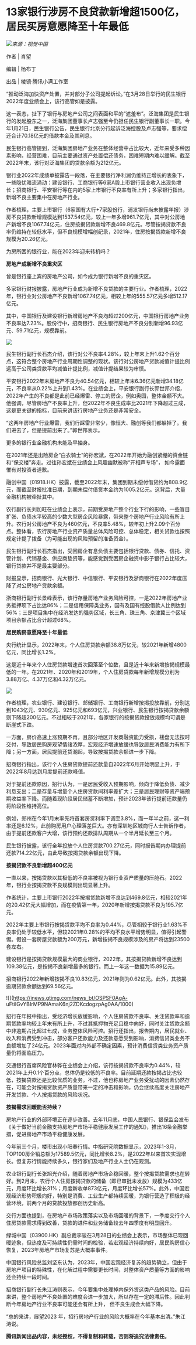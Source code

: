 # 13家银行涉房不良贷款新增超1500亿，居民买房意愿降至十年最低

![](https://inews.gtimg.com/news_bt/OiFLAGOPspTfNO5okb6mmujzrw7mZ_sEk9PVJofrhhlhgAA/1000)_来源：视觉中国_

作者 | 肖望

编辑 | 杨布丁

出品 | 棱镜·腾讯小满工作室

“推动泛海加快资产处置，并对部分子公司提起诉讼。”在3月28日举行的民生银行2022年度业绩会上，该行高管如是披露。

这一表态，扯下了银行与房地产公司之间表面和平的“遮羞布”。泛海集团是民生银行的发起股东之一，泛海集团董事长卢志强至今仍担任民生银行副董事长一职。今年1月21日，民生银行公告，民生银行北京分行起诉泛海控股及卢志强等，要求偿还合计70.18亿元的借款本金及其利息。

民生银行高管提到，泛海集团房地产业务在整体经营中占比较大，近年来受多种因素影响，经营困难，目前主要通过资产处置偿还债务，困难短期内难以缓解。截至2022年末，该行对泛海集团的贷款余额为212亿元。

银行业2022年成绩单披露告一段落，在主要银行净利润仍维持正增长的表象下，一些隐忧暗流涌动：建设银行、工商银行等6家A股上市银行营业收入出现负增长；招商银行、平安银行等在内的5家上市银行不良率有所上升；多家银行指出，新增不良主要集中在房地产行业。

作者梳理，主要上市银行（6家国有大行+7家股份行，浦发银行尚未披露年报）涉房不良贷款新增规模达到1537.54亿元，较上一年多增961.7亿元，其中对公房地产新增不良1067.74亿元，住房按揭贷款新增不良469.8亿元。尽管按揭贷款不良率仍维持在较低水平，但不良规模增幅创纪录，2021年，住房按揭贷款新增不良规模为20.26亿元。

为房所困的银行业，能在2023年迎来转机吗？

**房地产成新增不良重灾区**

曾是银行座上宾的房地产公司，如今成为银行新增不良的重灾区。

多家银行财报披露，房地产行业成为新增不良贷款的主要行业。作者梳理，2022年，银行业对公房地产不良新增1067.74亿元，相较上年的555.57亿元多增512.17亿元。

其中，中国银行及建设银行新增房地产不良均超过200亿元，中国银行房地产业务不良率达7.23%。股份行中，招商银行、民生银行房地产不良分别新增96.93亿元、59.71亿元，规模靠前。

![](https://inews.gtimg.com/news_bt/O30eWC7M8b8bxshxDaCCXg9seWER1m2F8UOym1u7LySC8AA/1000)

民生银行副行长石杰介绍，该行对公不良率4.28%，较上年末上升1.62个百分点，这符合整个房地产行业周期性调整的现状。该行对公房地产贷款减值计提比例远高于公司类贷款平均减值计提比例，减值计提结果较为审慎。

平安银行2022年末房地产不良为40.54亿元，相较上年末6.36亿元新增34.18亿元，不良率从0.22%上升到1.43%。在业绩会上，平安银行副行长郭世邦介绍，2022年产生的不良都是此前已经爆雷、停工的房企，例如奥园，整体金额不大。他强调，尽管房地产不良率上升，但2022年不良生成率比2021年下降超过三成，这是更关键的指标，目前来讲该行房地产业务还是非常安全。

“这两年房地产行业爆雷，我们行踩雷非常少，像恒大、融创等我们都躲掉了。我们进去了，但是提前出来了。”郭世邦表示。

更多的银行业金融机构未能及早抽身。

在2021年还是出险房企“白衣骑士”的孙宏斌，在2022年开始为融创紧绷的资金链和“保交楼”奔走。过往孙宏斌在业绩会上风趣幽默被称“开相声专场”，
如今露面惟有对投资者道歉。

融创中国（01918.HK）披露，截至2022年末，集团到期未偿付借贷约为808.9亿元，而截至财报批准日期，到期未偿付借贷本金约为1005.2亿元。这背后，大量金融机构被牵扯其中。

农行副行长刘加旺在业绩会上表示，前期受房地产整个行业下行的影响，一些盲目扩张、负债水平较高的少数大型房企风险暴露，带来整个房地产行业风险有所上升。农行对公房地产不良为460亿元，不良率5.48%，较年初上升2.09个百分点。整体看，农行房地产行业资产质量总体风险可控、总体稳定，相关贷款也按照规定计提了拨备（为可能出现的风险预留的准备资金）。

民生银行副行长石杰指出，受困房企有息负债主要包括银行贷款、债券、信托、资管计划、代销基金、供应商垫资等，能感觉到受困房企融资中影子银行占比较大，银行贷款并不是最主要部分。

财报显示，招商银行、光大银行、中信银行、平安银行及浙商银行在2022年度压降了对公房地产贷款余额。

浙商银行副行长景峰表示，该行存量房地产业务风险可控，一是2022年房地产业务抵押项下占比达86%；二是信用保障类业务，国有及国有控股借款人比例达到56%；三是项目集中在经济发达的强势区域，长三角、珠三角、京津冀三个区域项目余额占比合计超过68%。

**居民购房意愿降至十年最低**

央行统计显示，2022年末，个人住房贷款余额38.8万亿元，较2021年新增4800亿元，同比增长1.2%。

这是近十年来个人住房贷款增速首次回落至个位数，且是近十年来新增按揭规模最低的一年。在2021年、2020年和2019年，个人住房贷款每年新增规模分别为3.88万亿、4.37万亿和4.32万亿元。

![](https://inews.gtimg.com/news_bt/OVKNfxUcM_DbVDwhnMUhDKFiXDT8srvlvkczbXLOND6fIAA/1000)

作者梳理，农业银行、建设银行、邮储银行、工商银行新增按揭投放靠前，分别达到1043亿元、930亿元、925亿元和693亿元，兴业银行、民生银行按揭贷款余额则下降超200亿元。不过相较于2021年，各家银行的按揭贷款投放规模均可谓是断崖式下跌。

一方面，房价高速上涨预期不再，且部分地区开发商融资能力受损，楼盘无法按时交付，导致居民购房观望情绪浓厚，宏观经济增速放缓也导致居民消费能力有所下降；另一方面，居民提前还贷潮起，导致按揭贷款余额进一步下降。

招商银行指出，该行个人住房贷款提前还款量自2022年6月开始明显上升，于2022年8月达到月度提前还款峰值。

对于提前还款原因，招行认为，一是居民受收入预期影响，倾向于降低负债、减少利息支出；二是存量与增量个人住房贷款间利率差扩大；三是居民理财等资产端预期收益率下降。而随着现阶段居民储蓄不断增加，预计2023年该行提前还款量仍将阶段性维持高位。

例如，郑州在今年1月末率先将首套房贷利率下调至3.8%，而一年半之前，这一利率还是6.12%，此前购房用户心理落差巨大。亦有深圳地区城商行人士告诉作者，由于提前还款客户大增，该行预约还款排队周期从一个半月延长至三个月。

民生银行披露，该行全年投放个人住房贷款700.27亿元，同时报告期内办理提前还款714.22亿元，由此导致按揭贷款余额出现下降。

**按揭贷款不良新增超400亿元**

一直以来，按揭贷款以其极低的不良率被视为银行业资产质量的压舱石。2022年，银行业按揭贷款不良规模则出现显著上升。

作者统计，主要上市银行2022年按揭贷款新增不良达到469.8亿元，相较2021年的20.42亿元大幅增加，而在疫情第一年，2020年新增按揭贷款不良为195.7亿元。

2022年主要上市银行按揭贷款平均不良率为0.44%，尽管相较于银行业1.63%不良率仍处于较低水平，但较2021年0.28%的平均不良水平增势明显，值得引起警惕。假设一套房屋贷款额为200万元，新增按揭不良规模涉及的房产将达到23500套左右。

建设银行是按揭贷款规模最大的商业银行，2022年，其按揭贷款新增不良达到109.38亿元，是按揭不良新增最多的银行。而上一年这一数据为15.89亿元。

招商银行2022年新增按揭不良10.83亿元，2021年则为0.62亿元。此外，其按揭逾期贷款余额达到69.56亿元。

![](https://inews.gtimg.com/news_bt/OSPSF0AgA-
uFtiIGvYBIrMP9NAmaK6nj2ZDKcdogzpAg0AA/1000)

招行在年报中指出，受经济增长放缓影响，个人住房贷款不良率、关注贷款率和逾期贷款率均较上年末有所上升，不过其抵押物充足且稳中向好，同时关注贷款余额中非逾期占比超过七成，业务整体风险可控。招行还指出，报告期内，居民就业、收入和消费受到冲击，部分客户还款能力及还款意愿受到影响，消费信贷类业务不良额增加了24亿元。2023年面对内外部不确定因素，预计消费信贷类业务资产质量仍将面临压力。

交通银行首席风险官林骅在业绩会上介绍，该行按揭贷款不良率为0.44%，较2021年上升0.1个百分点，总体仍是较低的不良率。目前延期还款按揭占比也较低，按揭贷款还是比较优质的业务。不过，他也称房地产业务受扰动的因素仍然存在，可能会对按揭贷款资产质量带来一定的冲击和影响，仍会继续高度关注房地产开发贷款、个人按揭贷款的风险状况。

**按揭需求回暖能否持续？**

房地产行业的外部环境正在逐步改善。去年11月底，中国人民银行、银保监会发布《关于做好当前金融支持房地产市场平稳健康发展工作的通知》，推出16条金融举措，促进房地产市场平稳健康发展。

今年前三个月，楼市出现小阳春行情。中指研究院数据显示，2023年1-3月，TOP100房企销总额为17589.5亿元，同比增长8.2%，是2022年以来首次实现增长。但复苏行情能持续多久，银行家们及地产行业人士仍在观测。

农业银行副行长张旭光介绍，随着房地产市场企稳回暖，整个按揭贷款需求也在转好。到2月末，农行个人住房按揭贷款的储备（即已审批未发放）规模为433亿元，月度环比增长31%；月度新收单873亿元，月度环比增长57%。此外，中国宏观经济形势积极向好，特别是消费、工业生产都持续回暖，为银行营造了积极的经营环境，前两个月的贷款投放都创历史新高。

交行方面也提到，在房地产市场政策落实以及市场回暖的背景下，一季度交行个人住房贷款需求得到改善，贷款的进件和业务储备较去年四季度有明显回升。

绿城中国（03900.HK）副总裁李骏在3月28日的业绩会上表示，市场整体已现回暖迹象，但热度及可持续性仍需时间的检验，若宏观经济持续向好，居民购房信心恢复，2023年房地产市场复苏是大概率事件。

中国银行风险总监刘坚东认为，2023年，中国宏观经济复苏的趋势确立，但由于房地产项目的特殊性，在化解过程中需要更长时间，对整体资产质量等方面的影响还会持续一段时间。

招商银行副行长朱江涛则表示，今年要集中处理掉内保外贷这类产品的风险。目前来讲，整个房地产不良处置的难度会进一步加大，所以存在一定的滞后性。因此判断今年房地产行业不良率可能还会有所上升，
但不良生成会大幅下降。

“总的来讲，展望2023 年，招行房地产行业的风险大概率在今年基本出清。”朱江涛说。

**腾讯新闻出品内容，未经授权，不得复制和转载，否则将追究法律责任。**

